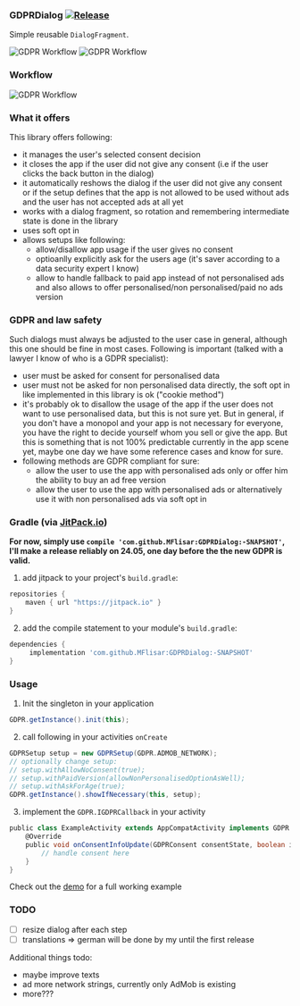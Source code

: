 ### GDPRDialog [![Release](https://jitpack.io/v/MFlisar/GDPRDialog.svg)](https://jitpack.io/#MFlisar/GDPRDialog)

Simple reusable `DialogFragment`.

![GDPR Workflow](https://github.com/MFlisar/GDPRDialog/blob/master/screenshots/demo1.gif "demo1")
![GDPR Workflow](https://github.com/MFlisar/GDPRDialog/blob/master/screenshots/demo2.gif "demo2")

### Workflow

![GDPR Workflow](https://github.com/MFlisar/GDPRDialog/blob/master/screenshots/workflow.png "Workflow")

### What it offers

This library offers following:

* it manages the user's selected consent decision
* it closes the app if the user did not give any consent (i.e if the user clicks the back button in the dialog)
* it automatically reshows the dialog if the user did not give any consent or if the setup defines that the app is not allowed to be used without ads and the user has not accepted ads at all yet
* works with a dialog fragment, so rotation and remembering intermediate state is done in the library
* uses soft opt in
* allows setups like following:
  * allow/disallow app usage if the user gives no consent
  * optioanlly explicitly ask for the users age (it's saver according to a data security expert I know)
  * allow to handle fallback to paid app instead of not personalised ads and also allows to offer personalised/non personalised/paid no ads version
  
### GDPR and law safety

Such dialogs must always be adjusted to the user case in general, although this one should be fine in most cases. Following is important (talked with a lawyer I know of who is a GDPR specialist):

* user must be asked for consent for personalised data
* user must not be asked for non personalised data directly, the soft opt in like implemented in this library is ok ("cookie method")
* it's probably ok to disallow the usage of the app if the user does not want to use personalised data, but this is not sure yet. But in general, if you don't have a monopol and your app is not necessary for everyone, you have the right to decide yourself whom you sell or give the app. But this is something that is not 100% predictable currently in the app scene yet, maybe one day we have some reference cases and know for sure.
* following methods are GDPR compliant for sure:
  * allow the user to use the app with personalised ads only or offer him the ability to buy an ad free version
  * allow the user to use the app with personalised ads or alternatively use it with non personalised ads via soft opt in

### Gradle (via [JitPack.io](https://jitpack.io/))

**For now, simply use `compile 'com.github.MFlisar:GDPRDialog:-SNAPSHOT'`, I'll make a release reliably on 24.05, one day before the the new GDPR is valid.**

1. add jitpack to your project's `build.gradle`:
```groovy
repositories {
    maven { url "https://jitpack.io" }
}
```
2. add the compile statement to your module's `build.gradle`:
```groovy
dependencies {
     implementation 'com.github.MFlisar:GDPRDialog:-SNAPSHOT'
}
```

### Usage

1. Init the singleton in your application
```groovy
GDPR.getInstance().init(this);
```
2. call following in your activities `onCreate`
```groovy
GDPRSetup setup = new GDPRSetup(GDPR.ADMOB_NETWORK);
// optionally change setup:
// setup.withAllowNoConsent(true);
// setup.withPaidVersion(allowNonPersonalisedOptionAsWell);
// setup.withAskForAge(true);
GDPR.getInstance().showIfNecessary(this, setup);
```
3. implement the `GDPR.IGDPRCallback` in your activity
```groovy
public class ExampleActivity extends AppCompatActivity implements GDPR.IGDPRCallback {
    @Override
    public void onConsentInfoUpdate(GDPRConsent consentState, boolean isNewState) {
        // handle consent here
    }
}
```

Check out the [demo](https://github.com/MFlisar/GDPRDialog/blob/master/app/src/main/java/com/michaelflisar/gdprdialog/demo/DemoActivity.java) for a full working example

### TODO

* [ ] resize dialog after each step
* [ ] translations => german will be done by my until the first release

Additional things todo:

* maybe improve texts
* ad more network strings, currently only AdMob is existing
* more???